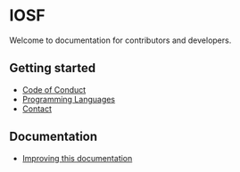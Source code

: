 # IOSF

Welcome to documentation for contributors and developers.

## Getting started

* [Code of Conduct](src/code-of-conduct.md)
* [Programming Languages](src/programming.md)
* [Contact](src/contact.md)

## Documentation

* [Improving this documentation](src/improvement.md)
